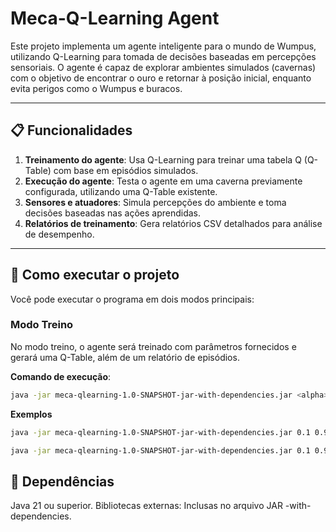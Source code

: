 # Meca-Q-Learning Agent

Este projeto implementa um agente inteligente para o mundo de Wumpus, utilizando Q-Learning para tomada de decisões baseadas em percepções sensoriais. O agente é capaz de explorar ambientes simulados (cavernas) com o objetivo de encontrar o ouro e retornar à posição inicial, enquanto evita perigos como o Wumpus e buracos.

---

## 📋 Funcionalidades

1. **Treinamento do agente**: Usa Q-Learning para treinar uma tabela Q (Q-Table) com base em episódios simulados.
2. **Execução do agente**: Testa o agente em uma caverna previamente configurada, utilizando uma Q-Table existente.
3. **Sensores e atuadores**: Simula percepções do ambiente e toma decisões baseadas nas ações aprendidas.
4. **Relatórios de treinamento**: Gera relatórios CSV detalhados para análise de desempenho.

---

## 🚀 Como executar o projeto

Você pode executar o programa em dois modos principais:

### Modo Treino
No modo treino, o agente será treinado com parâmetros fornecidos e gerará uma Q-Table, além de um relatório de episódios.

**Comando de execução**:
```bash
java -jar meca-qlearning-1.0-SNAPSHOT-jar-with-dependencies.jar <alpha> <gamma> <epsilon> <epsilonDecay> <numberOfEpisodes> <caveName>
```

**Exemplos**
```bash
java -jar meca-qlearning-1.0-SNAPSHOT-jar-with-dependencies.jar 0.1 0.99 1.0 0.001 2000 FIRST_CAVE
```

```bash
java -jar meca-qlearning-1.0-SNAPSHOT-jar-with-dependencies.jar 0.1 0.99 1.0 0.001 2000 SECOND_CAVE
```



## 📜 Dependências
Java 21 ou superior.
Bibliotecas externas:
Inclusas no arquivo JAR -with-dependencies.

